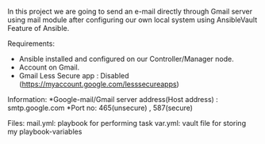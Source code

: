 In this project we are going to send an e-mail directly through Gmail server using mail module after configuring our own local system using AnsibleVault Feature of Ansible.

Requirements:
* Ansible installed and configured on our Controller/Manager node.
* Account on Gmail.
* Gmail Less Secure app : Disabled (https://myaccount.google.com/lesssecureapps)

Information:
*Google-mail/Gmail server address(Host address) : smtp.google.com
*Port no: 465(unsecure) , 587(secure)

Files:
mail.yml: playbook for performing task
var.yml: vault file for storing my playbook-variables 

